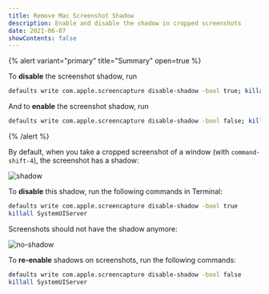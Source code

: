 ```yaml
---
title: Remove Mac Screenshot Shadow
description: Enable and disable the shadow in cropped screenshots
date: 2021-06-07
showContents: false
---
```




{% alert variant="primary" title="Summary" open=true %}

To **disable** the screenshot shadow, run

```bash
defaults write com.apple.screencapture disable-shadow -bool true; killall SystemUIServer
```

And to **enable** the screenshot shadow, run

```bash
defaults write com.apple.screencapture disable-shadow -bool false; killall SystemUIServer
```

{% /alert %}

By default, when you take a cropped screenshot of a window (with `command-shift-4`), the screenshot has a shadow:


![shadow](/images/mac/remove-screenshot-shadow/shadow.png)

To **disable** this shadow, run the following commands in Terminal:

```bash
defaults write com.apple.screencapture disable-shadow -bool true
killall SystemUIServer
```

Screenshots should not have the shadow anymore:


![no-shadow](/images/mac/remove-screenshot-shadow/no-shadow.png)

To **re-enable** shadows on screenshots, run the following commands:

```bash
defaults write com.apple.screencapture disable-shadow -bool false
killall SystemUIServer
```
